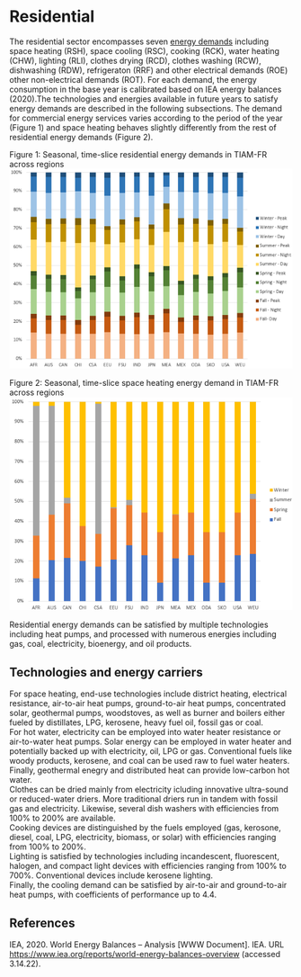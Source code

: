# Residential

The residential sector encompasses seven [energy demands](demands/index.md) including space heating (RSH), space cooling (RSC), cooking (RCK), water heating (CHW), lighting (RLI), clothes drying (RCD), clothes washing (RCW), dishwashing (RDW), refrigeraton (RRF) and other electrical demands (ROE) other non-electrical demands (ROT). For each demand, the energy consumption in the base year is calibrated based on IEA energy balances (2020).The technologies and energies available in future years to satisfy energy demands are described in the following subsections.
The demand for commercial energy services varies according to the period of the year (Figure 1) and space heating behaves slightly differently from the rest of residential energy demands (Figure 2).

Figure 1: Seasonal, time-slice residential energy demands in TIAM-FR across regions
![](residential_comfr.png)

Figure 2: Seasonal, time-slice space heating energy demand in TIAM-FR across regions
![](space_heating_comfr_res.png)

Residential energy demands can be satisfied by multiple technologies including heat pumps, and processed with numerous energies including gas, coal, electricity, bioenergy, and oil products.

## Technologies and energy carriers

For space heating, end-use technologies include district heating, electrical resistance, air-to-air heat pumps, ground-to-air heat pumps, concentrated solar, geothermal pumps, woodstoves, as well as burner and boilers either fueled by distillates, LPG, kerosene, heavy fuel oil, fossil gas or coal.  
For hot water, electricity can be employed into water heater resistance or air-to-water heat pumps. Solar energy can be employed in water heater and potentially backed up with electricity, oil, LPG or gas.  Conventional fuels like woody products, kerosene, and coal can be used raw to fuel water heaters. Finally, geothermal enegry and distributed heat can provide low-carbon hot water.  
Clothes can be dried mainly from electricity icluding innovative ultra-sound or reduced-water driers. More traditional driers run in tandem with fossil gas and electricity. Likewise, several dish washers with efficiencies from 100\% to 200\% are available.  
Cooking devices are distinguished by the fuels employed (gas, kerosone, diesel, coal, LPG, electricity, biomass, or solar) with efficiencies ranging from 100\% to 200\%.  
Lighting is satisfied by technologies including incandescent, fluorescent, halogen, and compact light devices with efficiencies ranging from 100\% to 700\%. Conventional devices include kerosene lighting.  
Finally, the cooling demand can be satisfied by air-to-air and ground-to-air heat pumps, with coefficients of performance up to 4.4.

## References

IEA, 2020. World Energy Balances – Analysis [WWW Document]. IEA. URL https://www.iea.org/reports/world-energy-balances-overview (accessed 3.14.22).
